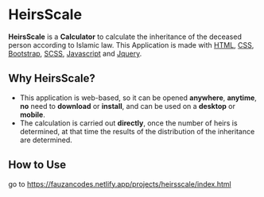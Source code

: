 # HeirsScale

**HeirsScale** is a **Calculator** to calculate the inheritance of the deceased person according to Islamic law. This Application is made with [HTML][1], [CSS][2], [Bootstrap][3], [SCSS][4], [Javascript][5] and [Jquery][6].

## Why HeirsScale?
- This application is web-based, so it can be opened **anywhere**, **anytime**, **no** need to **download** or **install**, and can be used on a **desktop** or **mobile**.
- The calculation is carried out **directly**, once the number of heirs is determined, at that time the results of the distribution of the inheritance are determined.

## How to Use
go to https://fauzancodes.netlify.app/projects/heirsscale/index.html

[1]: https://www.w3schools.com/html/ "HTML"
[2]: https://www.w3schools.com/css/ "CSS"
[3]: https://getbootstrap.com/docs/4.6/getting-started/introduction/ "Bootstrap"
[4]: https://sass-lang.com/ "SCSS"
[5]: https://www.w3schools.com/js/ "Javascript"
[6]: https://jquery.com/ "Jquery"
